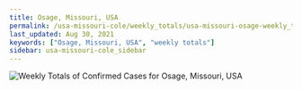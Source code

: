 ```yaml
---
title: Osage, Missouri, USA
permalink: /usa-missouri-cole/weekly_totals/usa-missouri-osage-weekly_totals.html
last_updated: Aug 30, 2021
keywords: ["Osage, Missouri, USA", "weekly totals"]
sidebar: usa-missouri-cole_sidebar
---
```


![Weekly Totals of Confirmed Cases for Osage, Missouri, USA](/covid_tracker/images/graphs/usa-missouri-osage-weekly_totals_graph.png)
